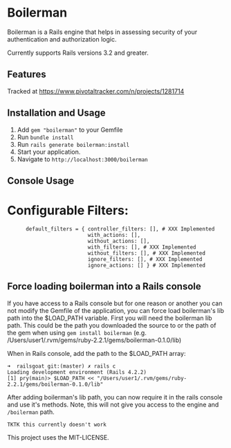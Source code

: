 # Boilerman

Boilerman is a Rails engine that helps in assessing security of your authentication
and authorization logic.

Currently supports Rails versions 3.2 and greater.

## Features

Tracked at https://www.pivotaltracker.com/n/projects/1281714

## Installation and Usage

1. Add `gem "boilerman"` to your Gemfile
1. Run `bundle install`
1. Run `rails generate boilerman:install`
1. Start your application.
1. Navigate to `http://localhost:3000/boilerman`

## Console Usage

# Configurable Filters:

~~~
      default_filters = { controller_filters: [], # XXX Implemented
                          with_actions: [],
                          without_actions: [],
                          with_filters: [], # XXX Implemented
                          without_filters: [], # XXX Implemented
                          ignore_filters: [], # XXX Implemented
                          ignore_actions: [] } # XXX Implemented
~~~

## Force loading boilerman into a Rails console

If you have access to a Rails console but for one reason or another you
can not modify the Gemfile of the application, you can force load
boilerman's lib path into the $LOAD_PATH variable. First you will need
the boilerman lib path. This could be the path you downloaded the source
to or the path of the gem when using `gem install boilerman` (e.g.
/Users/user1/.rvm/gems/ruby-2.2.1/gems/boilerman-0.1.0/lib)

When in Rails console, add the path to the $LOAD_PATH array:

~~~
➜  railsgoat git:(master) ✗ rails c
Loading development environment (Rails 4.2.2)
[1] pry(main)> $LOAD_PATH << "/Users/user1/.rvm/gems/ruby-2.2.1/gems/boilerman-0.1.0/lib"
~~~

After adding boilerman's lib path, you can now require it in the rails
console and use it's methods. Note, this will not give you access to the
engine and `/boilerman` path.

~~~
TKTK this currently doesn't work
~~~


This project uses the MIT-LICENSE.
